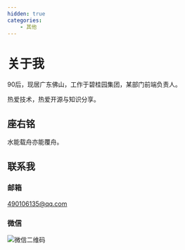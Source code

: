 ```yaml
---
hidden: true
categories:
    - 其他
---
```


# 关于我

90后，现居广东佛山，工作于碧桂园集团，某部门前端负责人。

热爱技术，热爱开源与知识分享。

## 座右铭

水能载舟亦能覆舟。

## 联系我

### 邮箱
[490106135@qq.com](mailto:490106135@qq.com)

### 微信
![微信二维码](/wechat.jpg)